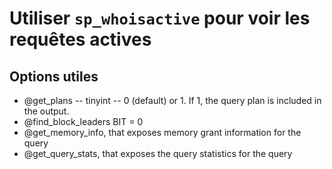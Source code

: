 # Utiliser `sp_whoisactive` pour voir les requêtes actives

## Options utiles

- @get_plans -- tinyint -- 0 (default) or 1. If 1, the query plan is included in the output.
- @find_block_leaders BIT = 0 
- @get_memory_info, that exposes memory grant information for the query
- @get_query_stats, that exposes the query statistics for the query
